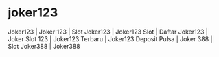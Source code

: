 # joker123
Joker123 | Joker 123 | Slot Joker123 | Joker123 Slot | Daftar Joker123 | Joker Slot 123 | Joker123 Terbaru | Joker123 Deposit Pulsa | Joker 388 | Slot Joker388 | Joker388
